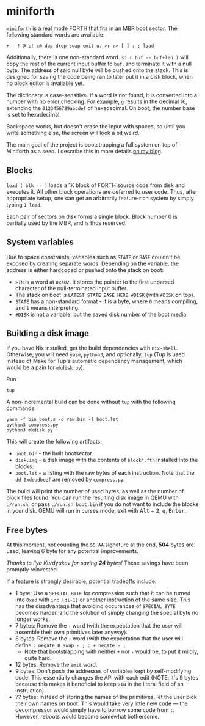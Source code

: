# miniforth

`miniforth` is a real mode [FORTH] that fits in an MBR boot sector.
The following standard words are available:

```
+ - ! @ c! c@ dup drop swap emit u. >r r> [ ] : ; load
```

Additionally, there is one non-standard word. `s: ( buf -- buf+len )` will copy the
rest of the current input buffer to `buf`, and terminate it with a null byte. The address
of said null byte will be pushed onto the stack. This is designed for saving the code being
ran to later put it in a disk block, when no block editor is available yet.

The dictionary is case-sensitive. If a word is not found, it is converted into a number
with no error checking. For example, `g` results in the decimal 16, extending
the `0123456789abcdef` of hexadecimal. On boot, the number base is set to hexadecimal.

Backspace works, but doesn't erase the input with spaces, so until you write something else,
the screen will look a bit weird.

The main goal of the project is bootstrapping a full system on top of Miniforth
as a seed. I describe this in more details [on my blog][blog].

## Blocks

`load ( blk -- )` loads a 1K block of FORTH source code from disk and executes it.
All other block operations are deferred to user code. Thus, after appropriate setup,
one can get an arbitrarily feature-rich system by simply typing `1 load`.

Each pair of sectors on disk forms a single block. Block number 0 is partially used
by the MBR, and is thus reserved.

## System variables

Due to space constraints, variables such as `STATE` or `BASE` couldn't be exposed by creating
separate words. Depending on the variable, the address is either hardcoded or pushed onto
the stack on boot:

 - `>IN` is a word at `0xa02`. It stores the pointer to the first unparsed character
   of the null-terminated input buffer.
 - The stack on boot is `LATEST STATE BASE HERE #DISK` (with `#DISK` on top).
 - `STATE` has a non-standard format - it is a byte, where `0` means compiling,
   and `1` means interpreting.
 - `#DISK` is not a variable, but the saved disk number of the boot media

## Building a disk image

If you have Nix installed, get the build dependencies with `nix-shell`.
Otherwise, you will need `yasm`, `python3`, and optionally, `tup`
(Tup is used instead of Make for Tup's automatic dependency management,
which would be a pain for `mkdisk.py`).

Run

```
tup
```

A non-incremental build can be done without `tup` with the following commands:

```
yasm -f bin boot.s -o raw.bin -l boot.lst
python3 compress.py
python3 mkdisk.py
```

This will create the following artifacts:

- `boot.bin` - the built bootsector.
- `disk.img` - a disk image with the contents of `block*.fth` installed into
  the blocks.
- `boot.lst` - a listing with the raw bytes of each instruction.
   Note that the `dd 0xdeadbeef` are removed by `compress.py`.

The build will print the number of used bytes, as well as the number of block files found.
You can run the resulting disk image in QEMU with `./run.sh`, or pass `./run.sh boot.bin`
if you do not want to include the blocks in your disk. QEMU will run in curses mode, exit
with <kbd>Alt</kbd> + <kbd>2</kbd>, <kbd>q</kbd>, <kbd>Enter</kbd>.

## Free bytes

At this moment, not counting the `55 AA` signature at the end, **504** bytes are used,
leaving 6 byte for any potential improvements.

*Thanks to Ilya Kurdyukov for saving **24** bytes!* These savings have been promptly
reinvested.

If a feature is strongly desirable, potential tradeoffs include:

 - 1 byte: Use a `SPECIAL_BYTE` for compression such that it can be turned into
   `0xad` with `inc [di-1]` or another instruction of the same size. This has
   the disadvantage that avoiding occurances of `SPECIAL_BYTE` becomes harder,
   and the solution of simply changing the special byte no longer works.
 - 7 bytes: Remove the `-` word (with the expectation that the user will assemble their
   own primitives later anyway).
 - 6 bytes: Remove the `+` word (with the expectation that the user will define `: negate 0 swap - ; : + negate - ;`
   - Note that bootstrapping with neither `+` nor `-` would be, to put it mildly, quite hard.
 - 12 bytes: Remove the `emit` word.
 - 9 bytes: Don't push the addresses of variables kept by self-modifying code. This
   essentially changes the API with each edit (NOTE: it's 9 bytes because this makes it
   beneficial to keep `>IN` in the literal field of an instruction).
 - ?? bytes: Instead of storing the names of the primitives, let the user pick their own
   names on boot. This would take very little new code — the decompressor would simply have
   to borrow some code from `:`. However, reboots would become somewhat bothersome.

[FORTH]: https://en.wikipedia.org/wiki/Forth_(programming_language)
[blog]: https://niedzejkob.p4.team/bootstrap/
